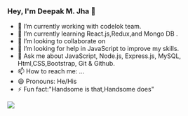 ### Hey, I'm Deepak M. Jha 👋

- 🔭 I’m currently working with codelok team.
- 🌱 I’m currently learning React.js,Redux,and Mongo DB .
- 👯 I’m looking to collaborate on 
- 🤔 I’m looking for help in JavaScript to improve my skills.
- 💬 Ask me about JavaScript, Node.js, Express.js, MySQL, Html,CSS,Bootstrap, Git & Github.
- 📫 How to reach me: ...
- 😄 Pronouns: He/His
- ⚡ Fun fact:"Handsome is that,Handsome does"
<img src="https://github-readme-status.vercel.app/api?username=Deepak M. Jha&&show_icons=true&title_color=ffffff&icon_color=bb2acf&text_color=daf7dc&bg_color=151515">
